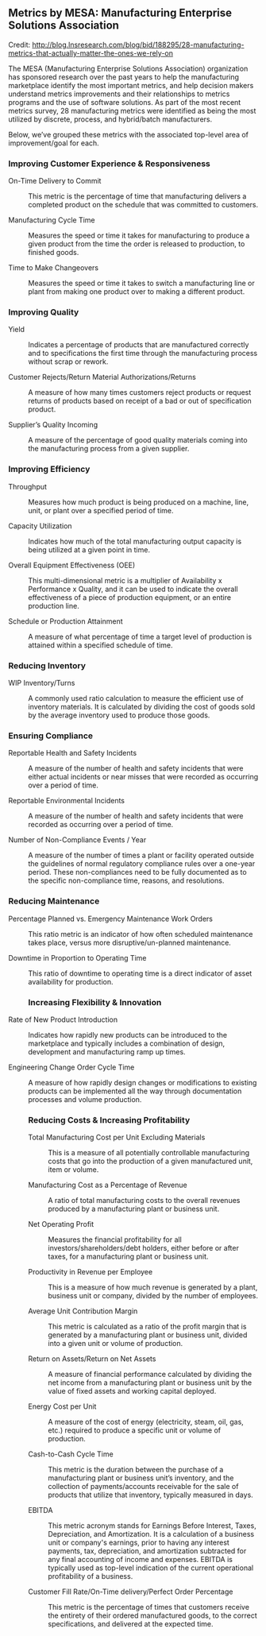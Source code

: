 ## Metrics by MESA: Manufacturing Enterprise Solutions Association

Credit: http://blog.lnsresearch.com/blog/bid/188295/28-manufacturing-metrics-that-actually-matter-the-ones-we-rely-on

The MESA (Manufacturing Enterprise Solutions Association) organization has sponsored research over the past years to help the manufacturing marketplace identify the most important metrics, and help decision makers understand metrics improvements and their relationships to metrics programs and the use of software solutions. As part of the most recent metrics survey, 28 manufacturing metrics were identified as being the most utilized by discrete, process, and hybrid/batch manufacturers.

Below, we’ve grouped these metrics with the associated top-level area of improvement/goal for each.


### Improving Customer Experience & Responsiveness

<dl>

<dt>On-Time Delivery to Commit</dt><dd><p>This metric is the percentage of time that manufacturing delivers a completed product on the schedule that was committed to customers.</p></dd>

<dt>Manufacturing Cycle Time</dt><dd><p> Measures the speed or time it takes for manufacturing to produce a given product from the time the order is released to production, to finished goods.</p></dd>

<dt>Time to Make Changeovers</dt><dd><p>Measures the speed or time it takes to switch a manufacturing line or plant from making one product over to making a different product.</p></dd>

</dl>


### Improving Quality

<dl>

<dt>Yield</dt><dd><p>Indicates a percentage of products that are manufactured correctly and to specifications the first time through the manufacturing process without scrap or rework.</p></dd>

<dt>Customer Rejects/Return Material Authorizations/Returns</dt><dd><p>A measure of how many times customers reject products or request returns of products based on receipt of a bad or out of specification product.</p></dd>

<dt>Supplier’s Quality Incoming</dt><dd><p>A measure of the percentage of good quality materials coming into the manufacturing process from a given supplier.</p></dt>

</dl>


### Improving Efficiency

<dl>

<dt>Throughput</dt><dd><p>Measures how much product is being produced on a machine, line, unit, or plant over a specified period of time.</p></dd>

<dt>Capacity Utilization</dt><dd><p>Indicates how much of the total manufacturing output capacity is being utilized at a given point in time.</p></dd>

<dt>Overall Equipment Effectiveness (OEE)</dt><dd><p>This multi-dimensional metric is a multiplier of Availability x Performance x Quality, and it can be used to indicate the overall effectiveness of a piece of production equipment, or an entire production line.</p></dd>

<dt>Schedule or Production Attainment</dt><dd><p>A measure of what percentage of time a target level of production is attained within a specified schedule of time.</p></dt>

</dl>


### Reducing Inventory

<dl>

<dt>WIP Inventory/Turns</dt><dd><p>A commonly used ratio calculation to measure the efficient use of inventory materials. It is calculated by dividing the cost of goods sold by the average inventory used to produce those goods.</p></dt>

</dl>


### Ensuring Compliance

<dl>

<dt>Reportable Health and Safety Incidents</dt><dd><p>A measure of the number of health and safety incidents that were either actual incidents or near misses that were recorded as occurring over a period of time.</p></dd>

<dt>Reportable Environmental Incidents</dt><dd><p>A measure of the number of health and safety incidents that were recorded as occurring over a period of time.</p></dd>

<dt>Number of Non-Compliance Events / Year</dt><dd><p>A measure of the number of times a plant or facility operated outside the guidelines of normal regulatory compliance rules over a one-year period. These non-compliances need to be fully documented as to the specific non-compliance time, reasons, and resolutions.</p></dt>

</dl>


### Reducing Maintenance

<dt>Percentage Planned vs. Emergency Maintenance Work Orders</dt><dd><p>This ratio metric is an indicator of how often scheduled maintenance takes place, versus more disruptive/un-planned maintenance.</p></dd>

<dt>Downtime in Proportion to Operating Time</dt><dd><p>This ratio of downtime to operating time is a direct indicator of asset availability for production.</p></dt>

</dl>


### Increasing Flexibility & Innovation

</p></dd>

<dt>Rate of New Product Introduction</dt><dd><p> Indicates how rapidly new products can be introduced to the marketplace and typically includes a combination of design, development and manufacturing ramp up times.</p></dd>

<dt>Engineering Change Order Cycle Time</dt><dd><p>A measure of how rapidly design changes or modifications to existing products can be implemented all the way through documentation processes and volume production.</p></dt>

</dl>


### Reducing Costs & Increasing Profitability

<dl>

<dt>Total Manufacturing Cost per Unit Excluding Materials</dt><dd><p>This is a measure of all potentially controllable manufacturing costs that go into the production of a given manufactured unit, item or volume.</p></dd>

<dt>Manufacturing Cost as a Percentage of Revenue</dt><dd><p>A ratio of total manufacturing costs to the overall revenues produced by a manufacturing plant or business unit.</p></dd>

<dt>Net Operating Profit</dt><dd><p>Measures the financial profitability for all investors/shareholders/debt holders, either before or after taxes, for a manufacturing plant or business unit.</p></dd>

<dt>Productivity in Revenue per Employee</dt><dd><p>This is a measure of how much revenue is generated by a plant, business unit or company, divided by the number of employees.</p></dd>

<dt>Average Unit Contribution Margin</dt><dd><p>This metric is calculated as a ratio of the profit margin that is generated by a manufacturing plant or business unit, divided into a given unit or volume of production.</p></dd>

<dt>Return on Assets/Return on Net Assets</dt><dd><p>A measure of financial performance calculated by dividing the net income from a manufacturing plant or business unit by the value of fixed assets and working capital deployed.</p></dd>

<dt>Energy Cost per Unit</dt><dd><p>A measure of the cost of energy (electricity, steam, oil, gas, etc.) required to produce a specific unit or volume of production.</p></dd>

<dt>Cash-to-Cash Cycle Time</dt><dd><p>This metric is the duration between the purchase of a manufacturing plant or business unit’s inventory, and the collection of payments/accounts receivable for the sale of products that utilize that inventory, typically measured in days.</p></dd>

<dt>EBITDA</dt><dd><p>This metric acronym stands for Earnings Before Interest, Taxes, Depreciation, and Amortization. It is a calculation of a business unit or company's earnings, prior to having any interest payments, tax, depreciation, and amortization subtracted for any final accounting of income and expenses. EBITDA is typically used as top-level indication of the current operational profitability of a business.</p></dd>

<dt>Customer Fill Rate/On-Time delivery/Perfect Order Percentage</dt><dd><p>This metric is the percentage of times that customers receive the entirety of their ordered manufactured goods, to the correct specifications, and delivered at the expected time.</p></dd>

</dl>
